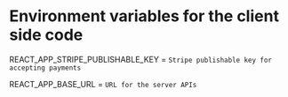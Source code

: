 # Environment variables for the client side code

REACT_APP_STRIPE_PUBLISHABLE_KEY = `Stripe publishable key for accepting payments`

REACT_APP_BASE_URL = `URL for the server APIs`


